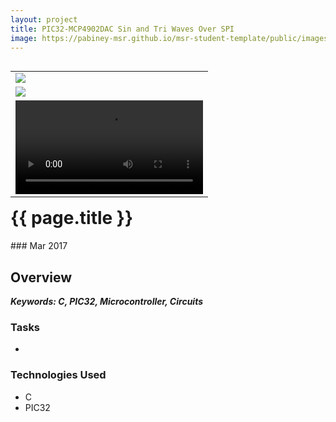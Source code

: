 ```yaml
---
layout: project
title: PIC32-MCP4902DAC Sin and Tri Waves Over SPI
image: https://pabiney-msr.github.io/msr-student-template/public/images/PIC32_Circuit.jpg
---
```

<table align="right">
	<tr>
		<td>
			<img class="project-image" src="https://pabiney-msr.github.io/msr-student-template/public/images/PIC32_circuit_diagram.jpg"/>
		</td>
	</tr>
	<tr>
		<td>
			<img class="project-image" src="https://pabiney-msr.github.io/msr-student-template/public/images/PIC32_circuit.jpg"/>
		</td>
	</tr>
	<tr>
		<td>
    		<video controls>
                <source src="https://pabiney-msr.github.io/msr-student-template/public/videos/PIC32_PWM_Demo.mp4" type="video/mp4">
            </video>
		</td>
	</tr>
</table>
<h1 id="project-title">{{ page.title }}</h1>
### Mar 2017

## Overview

<b><i>Keywords: C, PIC32, Microcontroller, Circuits</i></b>

### Tasks
* 

### Technologies Used
* C
* PIC32
